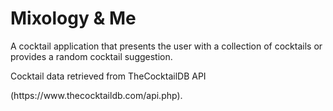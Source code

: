 # Mixology & Me
<p>A cocktail application that presents the user with a collection of cocktails or provides a random cocktail suggestion.</p>

<p> Cocktail data retrieved from TheCocktailDB API</p>(<a>https://www.thecocktaildb.com/api.php</a>).
